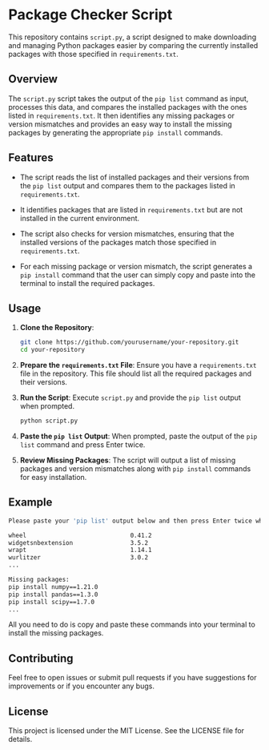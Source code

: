 # Package Checker Script

This repository contains `script.py`, a script designed to make downloading and managing Python packages easier by comparing the currently installed packages with those specified in `requirements.txt`.

## Overview

The `script.py` script takes the output of the `pip list` command as input, processes this data, and compares the installed packages with the ones listed in `requirements.txt`. It then identifies any missing packages or version mismatches and provides an easy way to install the missing packages by generating the appropriate `pip install` commands.

## Features

- The script reads the list of installed packages and their versions from the `pip list` output and compares them to the packages listed in `requirements.txt`.
  
- It identifies packages that are listed in `requirements.txt` but are not installed in the current environment.
  
- The script also checks for version mismatches, ensuring that the installed versions of the packages match those specified in `requirements.txt`.
  
- For each missing package or version mismatch, the script generates a `pip install` command that the user can simply copy and paste into the terminal to install the required packages.

## Usage

1. **Clone the Repository**:
    ```bash
    git clone https://github.com/yourusername/your-repository.git
    cd your-repository
    ```

2. **Prepare the `requirements.txt` File**:
    Ensure you have a `requirements.txt` file in the repository. This file should list all the required packages and their versions.

3. **Run the Script**:
    Execute `script.py` and provide the `pip list` output when prompted.
    ```bash
    python script.py
    ```

4. **Paste the `pip list` Output**:
    When prompted, paste the output of the `pip list` command and press Enter twice.

5. **Review Missing Packages**:
    The script will output a list of missing packages and version mismatches along with `pip install` commands for easy installation.

## Example

```bash
Please paste your 'pip list' output below and then press Enter twice when done:

wheel                             0.41.2
widgetsnbextension                3.5.2
wrapt                             1.14.1
wurlitzer                         3.0.2
...

Missing packages:
pip install numpy==1.21.0
pip install pandas==1.3.0
pip install scipy==1.7.0
...
```
All you need to do is copy and paste these commands into your terminal to install the missing packages.

## Contributing

Feel free to open issues or submit pull requests if you have suggestions for improvements or if you encounter any bugs.

## License

This project is licensed under the MIT License. See the LICENSE file for details.
